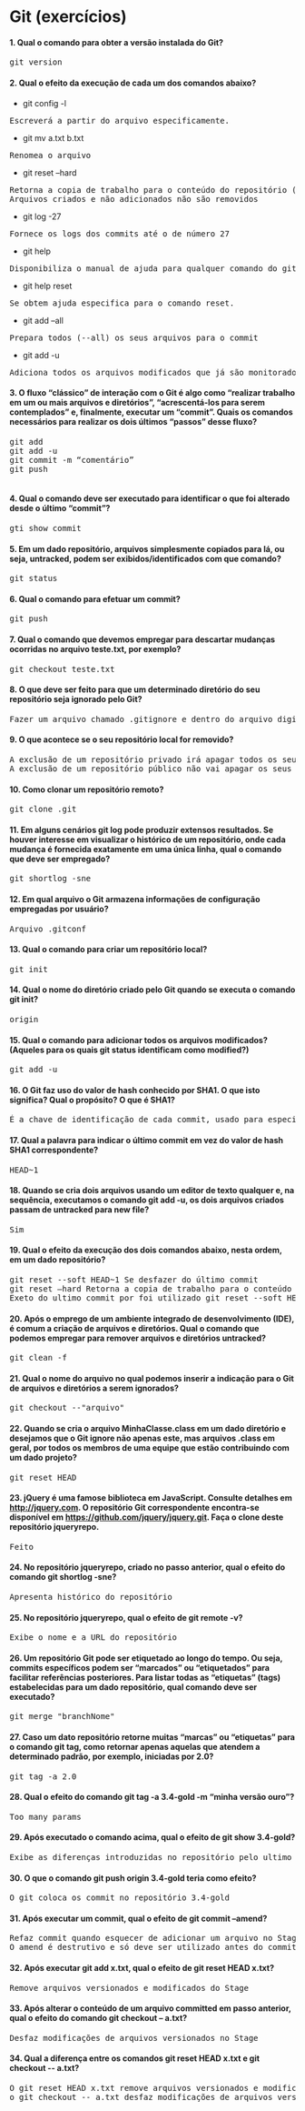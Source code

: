 # Git (exercícios)


#### 1. Qual o comando para obter a versão instalada do Git?
<pre>git version</pre>
 
#### 2. Qual o efeito da execução de cada um dos comandos abaixo?  

- git config -l 
<pre>Escreverá a partir do arquivo especificamente.</pre>  

- git mv a.txt b.txt 
<pre>Renomea o arquivo</pre>

- git reset –hard 
<pre>Retorna a copia de trabalho para o conteúdo do repositório (HEAD) Todo o conteúdo do repositório. 
Arquivos criados e não adicionados não são removidos</pre>

- git log -27 
<pre>Fornece os logs dos commits até o de número 27</pre>

- git help 
<pre>Disponibiliza o manual de ajuda para qualquer comando do git</pre>

- git help reset 
<pre>Se obtem ajuda especifica para o comando reset.</pre>

- git add –all 
<pre>Prepara todos (--all) os seus arquivos para o commit</pre>

- git add -u 
<pre>Adiciona todos os arquivos modificados que já são monitorados pelo git</pre>


#### 3. O fluxo “clássico” de interação com o Git é algo como “realizar trabalho em um ou mais arquivos e diretórios”, “acrescentá-los para serem contemplados” e, finalmente, executar um “commit”. Quais os comandos necessários para realizar os dois últimos “passos” desse fluxo?
<pre>
git add <nome>
git add -u
git commit -m “comentário”
git push
     </pre>

#### 4. Qual o comando deve ser executado para identificar o que foi alterado desde o último “commit”?
<pre>gti show commit </pre>

#### 5. Em um dado repositório, arquivos simplesmente copiados para lá, ou seja, untracked, podem ser exibidos/identificados com que comando?
<pre>git status</pre>

#### 6. Qual o comando para efetuar um commit?
<pre>git push</pre>

#### 7. Qual o comando que devemos empregar para descartar mudanças ocorridas no arquivo teste.txt, por exemplo?
<pre>git checkout teste.txt</pre>

#### 8. O que deve ser feito para que um determinado diretório do seu repositório seja ignorado pelo Git?
<pre>Fazer um arquivo chamado .gitignore e dentro do arquivo digita o nome ou endereço da pasta que se quer ignora.</pre>

#### 9. O que acontece se o seu repositório local for removido?
<pre>A exclusão de um repositório privado irá apagar todos os seus garfos.
A exclusão de um repositório público não vai apagar os seus garfos.</pre>

#### 10. Como clonar um repositório remoto?
<pre>git clone <URL>.git</pre>

#### 11. Em alguns cenários git log pode produzir extensos resultados. Se houver interesse em visualizar o histórico de um repositório, onde cada mudança é fornecida exatamente em uma única linha, qual o comando que deve ser empregado?
<pre>git shortlog -sne</pre>

#### 12. Em qual arquivo o Git armazena informações de configuração empregadas por usuário?
<pre>Arquivo .gitconf</pre>

#### 13. Qual o comando para criar um repositório local?
<pre>git init</pre>

#### 14. Qual o nome do diretório criado pelo Git quando se executa o comando git init?
<pre>origin</pre>

#### 15. Qual o comando para adicionar todos os arquivos modificados? (Aqueles para os quais git status identificam como modified?)
<pre>git add -u</pre>

#### 16. O Git faz uso do valor de hash conhecido por SHA1. O que isto significa? Qual o propósito? O que é SHA1?
<pre>É a chave de identificação de cada commit, usado para especifica-lo na hora de usar alguns comandos</pre>

#### 17. Qual a palavra para indicar o último commit em vez do valor de hash SHA1 correspondente?
<pre>HEAD~1</pre>

#### 18. Quando se cria dois arquivos usando um editor de texto qualquer e, na sequência, executamos o comando git add -u, os dois arquivos criados passam de untracked para new file?
<pre>Sim</pre>

#### 19. Qual o efeito da execução dos dois comandos abaixo, nesta ordem, em um dado repositório?
<pre>git reset --soft HEAD~1 Se desfazer do último commit
git reset –hard Retorna a copia de trabalho para o conteúdo do repositório (HEAD). 
Exeto do ultimo commit por foi utilizado git reset --soft HEAD~1.</pre>

#### 20. Após o emprego de um ambiente integrado de desenvolvimento (IDE), é comum a criação de arquivos e diretórios. Qual o comando que podemos empregar para remover arquivos e diretórios untracked?
<pre>git clean -f</pre>

#### 21. Qual o nome do arquivo no qual podemos inserir a indicação para o Git de arquivos e diretórios a serem ignorados?
<pre>git checkout --"arquivo" </pre>

#### 22. Quando se cria o arquivo MinhaClasse.class em um dado diretório e desejamos que o Git ignore não apenas este, mas arquivos .class em geral, por todos os membros de uma equipe que estão contribuindo com um dado projeto?
<pre>git reset HEAD</pre>

#### 23. jQuery é uma famose biblioteca em JavaScript. Consulte detalhes em http://jquery.com. O repositório Git correspondente encontra-se disponível em https://github.com/jquery/jquery.git. Faça o clone deste repositório jqueryrepo.
<pre>Feito</pre>

#### 24. No repositório jqueryrepo, criado no passo anterior, qual o efeito do comando git shortlog -sne?
<pre>Apresenta histórico do repositório</pre>

#### 25. No repositório jqueryrepo, qual o efeito de git remote -v?
<pre>Exibe o nome e a URL do repositório</pre>

#### 26. Um repositório Git pode ser etiquetado ao longo do tempo. Ou seja, commits específicos podem ser “marcados” ou “etiquetados” para facilitar referências posteriores. Para listar todas as “etiquetas” (tags) estabelecidas para um dado repositório, qual comando deve ser executado?
<pre>git merge "branchNome" </pre>

#### 27. Caso um dato repositório retorne muitas “marcas” ou “etiquetas” para o comando git tag, como retornar apenas aquelas que atendem a determinado padrão, por exemplo, iniciadas por 2.0?
<pre>git tag -a 2.0</pre>

#### 28. Qual o efeito do comando git tag -a 3.4-gold -m “minha versão ouro”?
<pre>Too many params</pre>

#### 29. Após executado o comando acima, qual o efeito de git show 3.4-gold?
<pre>Exibe as diferenças introduzidas no repositório pelo ultimo commit</pre>

#### 30. O que o comando git push origin 3.4-gold teria como efeito?
<pre>O git coloca os commit no repositório 3.4-gold</pre>

#### 31. Após executar um commit, qual o efeito de git commit –amend?
<pre>Refaz commit quando esquecer de adicionar um arquivo no Stage >> 
O amend é destrutivo e só deve ser utilizado antes do commit ter sido enviado ao servidor remoto</pre>

#### 32. Após executar git add x.txt, qual o efeito de git reset HEAD x.txt?
<pre>Remove arquivos versionados e modificados do Stage</pre>

#### 33. Após alterar o conteúdo de um arquivo committed em passo anterior, qual o efeito do comando git checkout – a.txt?
<pre>Desfaz modificações de arquivos versionados no Stage</pre>

#### 34. Qual a diferença entre os comandos git reset HEAD x.txt e git checkout -- a.txt?
<pre>O git reset HEAD x.txt remove arquivos versionados e modificados do Stage e 
o git checkout -- a.txt desfaz modificações de arquivos versionados no Stage</pre>
